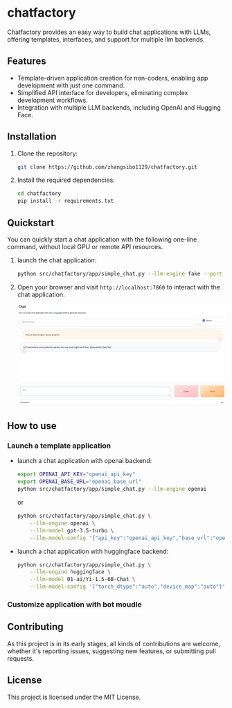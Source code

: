 # chatfactory

Chatfactory provides an easy way to build chat applications with LLMs, offering templates, interfaces, and support for multiple llm backends.

## Features

- Template-driven application creation for non-coders, enabling app development with just one command.
- Simplified API interface for developers, eliminating complex development workflows.
- Integration with multiple LLM backends, including OpenAI and Hugging Face.

## Installation

1. Clone the repository:

    ```bash
    git clone https://github.com/zhangsibo1129/chatfactory.git
    ```

2. Install the required dependencies:

    ```bash
    cd chatfactory
    pip install -r requirements.txt
    ```

## Quickstart

You can quickly start a chat application with the following one-line command, without local GPU or remote API resources.

1. launch the chat application:

    ```bash
    python src/chatfactory/app/simple_chat.py --llm-engine fake --port 7860
    ```

2. Open your browser and visit `http://localhost:7860` to interact with the chat application.

    ![chatfactory-demo](chat_demo.png)

## How to use

### Launch a template application

- launch a chat application with openai backend:

    ```bash
    export OPENAI_API_KEY="openai_api_key"
    export OPENAI_BASE_URL="openai_base_url"
    python src/chatfactory/app/simple_chat.py --llm-engine openai
    ```

    or

    ```bash
    python src/chatfactory/app/simple_chat.py \
        --llm-engine openai \
        --llm-model gpt-3.5-turbo \
        --llm-model-config '{"api_key":"openai_api_key","base_url":"openai_base_url"}'
    ```

- launch a chat application with huggingface backend:

    ```bash
    python src/chatfactory/app/simple_chat.py \
        --llm-engine huggingface \
        --llm-model 01-ai/Yi-1.5-6B-Chat \
        --llm-model-config '{"torch_dtype":"auto","device_map":"auto"}'
    ```

### Customize application with bot moudle

## Contributing

As this project is in its early stages, all kinds of contributions are welcome, whether it's reporting issues, suggesting new features, or submitting pull requests.

## License

This project is licensed under the MIT License.
